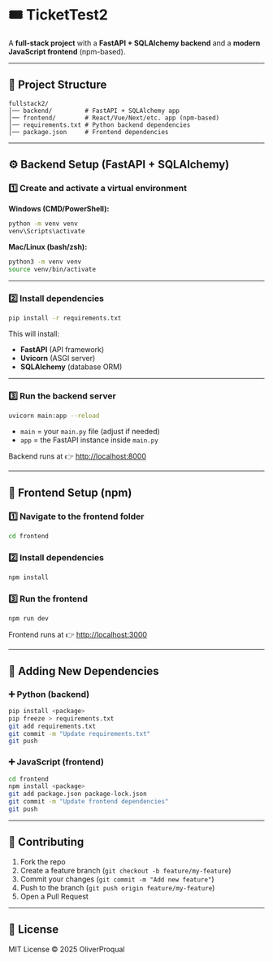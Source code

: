 # 🎟️ TicketTest2

A **full-stack project** with a **FastAPI + SQLAlchemy backend** and a **modern JavaScript frontend** (npm-based).

---

## 📂 Project Structure
```
fullstack2/
│── backend/         # FastAPI + SQLAlchemy app
│── frontend/        # React/Vue/Next/etc. app (npm-based)
│── requirements.txt # Python backend dependencies
│── package.json     # Frontend dependencies
```

---

## ⚙️ Backend Setup (FastAPI + SQLAlchemy)

### 1️⃣ Create and activate a virtual environment
**Windows (CMD/PowerShell):**
```bash
python -m venv venv
venv\Scripts\activate
```

**Mac/Linux (bash/zsh):**
```bash
python3 -m venv venv
source venv/bin/activate
```

---

### 2️⃣ Install dependencies
```bash
pip install -r requirements.txt
```

This will install:
- **FastAPI** (API framework)  
- **Uvicorn** (ASGI server)  
- **SQLAlchemy** (database ORM)  

---

### 3️⃣ Run the backend server
```bash
uvicorn main:app --reload
```

- `main` = your `main.py` file (adjust if needed)  
- `app` = the FastAPI instance inside `main.py`  

Backend runs at 👉 [http://localhost:8000](http://localhost:8000)  

---

## 🎨 Frontend Setup (npm)

### 1️⃣ Navigate to the frontend folder
```bash
cd frontend
```

### 2️⃣ Install dependencies
```bash
npm install
```

### 3️⃣ Run the frontend
```bash
npm run dev
```

Frontend runs at 👉 [http://localhost:3000](http://localhost:3000)  

---

## 🔄 Adding New Dependencies

### ➕ Python (backend)
```bash
pip install <package>
pip freeze > requirements.txt
git add requirements.txt
git commit -m "Update requirements.txt"
git push
```

### ➕ JavaScript (frontend)
```bash
cd frontend
npm install <package>
git add package.json package-lock.json
git commit -m "Update frontend dependencies"
git push
```

---

## 🤝 Contributing
1. Fork the repo  
2. Create a feature branch (`git checkout -b feature/my-feature`)  
3. Commit your changes (`git commit -m "Add new feature"`)  
4. Push to the branch (`git push origin feature/my-feature`)  
5. Open a Pull Request  

---

## 📜 License
MIT License © 2025 OliverProqual
